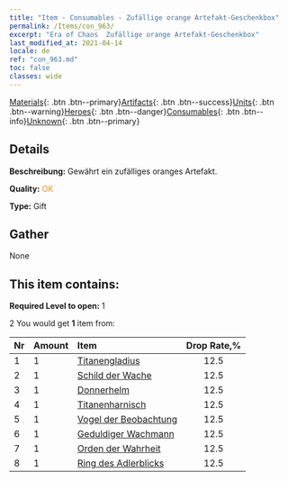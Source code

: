 ```yaml
---
title: "Item - Consumables - Zufällige orange Artefakt-Geschenkbox"
permalink: /Items/con_963/
excerpt: "Era of Chaos  Zufällige orange Artefakt-Geschenkbox"
last_modified_at: 2021-04-14
locale: de
ref: "con_963.md"
toc: false
classes: wide
---
```

 [Materials](/de/Items/){: .btn .btn--primary}[Artifacts](/de/Items/Artifacts/){: .btn .btn--success}[Units](/de/Items/Units/){: .btn .btn--warning}[Heroes](/de/Items/Heroes/){: .btn .btn--danger}[Consumables](/de/Items/Consumables/){: .btn .btn--info}[Unknown](/de/Items/Unknown/){: .btn .btn--primary}

## Details
 **Beschreibung:** Gewährt ein zufälliges oranges Artefakt.

 **Quality:** <span style="color: #FF8C00">OK</span>

 **Type:** Gift

## Gather

  None

## This item contains:

 **Required Level to open:** 1

 2 You would get **1** item  from:

  | Nr | Amount |     Item    | Drop Rate,% |
  |:---|:-------|:------------|:---------:|
  | 1 | 1 | [Titanengladius](/de/Items/art_156/) | 12.5 | 
  | 2 | 1 | [Schild der Wache](/de/Items/art_157/) | 12.5 | 
  | 3 | 1 | [Donnerhelm](/de/Items/art_158/) | 12.5 | 
  | 4 | 1 | [Titanenharnisch](/de/Items/art_159/) | 12.5 | 
  | 5 | 1 | [Vogel der Beobachtung](/de/Items/art_132/) | 12.5 | 
  | 6 | 1 | [Geduldiger Wachmann](/de/Items/art_133/) | 12.5 | 
  | 7 | 1 | [Orden der Wahrheit](/de/Items/art_134/) | 12.5 | 
  | 8 | 1 | [Ring des Adlerblicks](/de/Items/art_135/) | 12.5 | 
